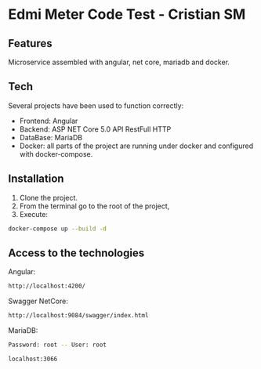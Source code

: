 # Edmi Meter Code Test - Cristian SM

## Features

Microservice assembled with angular, net core, mariadb and docker.

## Tech

Several projects have been used to function correctly:

- Frontend: Angular
- Backend: ASP NET Core 5.0 API RestFull HTTP
- DataBase: MariaDB
- Docker: all parts of the project are running under docker and configured with docker-compose.

## Installation

1. Clone the project.
2. From the terminal go to the root of the project,
3. Execute:
```sh
docker-compose up --build -d
```

## Access to the technologies

Angular:

```sh
http://localhost:4200/
```

Swagger NetCore:

```sh
http://localhost:9084/swagger/index.html
```

MariaDB:

```sh
Password: root -- User: root 
```
```sh
localhost:3066
```